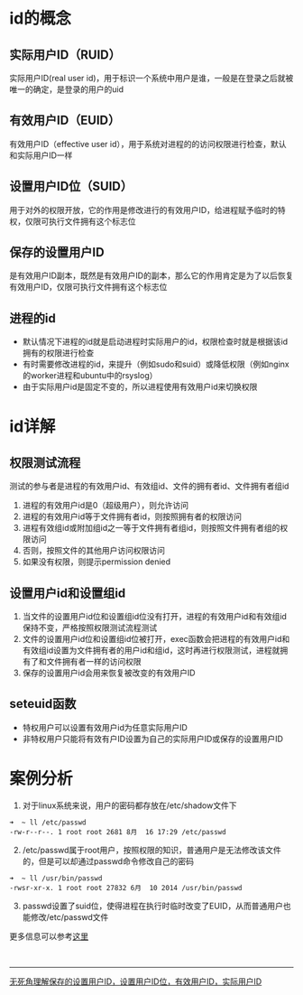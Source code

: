# id的概念
## 实际用户ID（RUID）
实际用户ID(real user id)，用于标识一个系统中用户是谁，一般是在登录之后就被唯一的确定，是登录的用户的uid


## 有效用户ID（EUID）
有效用户ID（effective user id），用于系统对进程的的访问权限进行检查，默认和实际用户ID一样


## 设置用户ID位（SUID）
用于对外的权限开放，它的作用是修改进行的有效用户ID，给进程赋予临时的特权，仅限可执行文件拥有这个标志位


## 保存的设置用户ID
是有效用户ID副本，既然是有效用户ID的副本，那么它的作用肯定是为了以后恢复有效用户ID，仅限可执行文件拥有这个标志位


## 进程的id
- 默认情况下进程的id就是启动进程时实际用户的id，权限检查时就是根据该id拥有的权限进行检查
- 有时需要修改进程的id，来提升（例如sudo和suid）或降低权限（例如nginx的worker进程和ubuntu中的rsyslog）
- 由于实际用户id是固定不变的，所以进程使用有效用户id来切换权限


# id详解
## 权限测试流程
测试的参与者是进程的有效用户id、有效组id、文件的拥有者id、文件拥有者组id

1. 进程的有效用户id是0（超级用户），则允许访问
2. 进程的有效用户id等于文件拥有者id，则按照拥有者的权限访问
3. 进程有效组id或附加组id之一等于文件拥有者组id，则按照文件拥有者组的权限访问
4. 否则，按照文件的其他用户访问权限访问
5. 如果没有权限，则提示permission denied


## 设置用户id和设置组id
1. 当文件的设置用户id位和设置组id位没有打开，进程的有效用户id和有效组id保持不变，严格按照权限测试流程测试
2. 文件的设置用户id位和设置组id位被打开，exec函数会把进程的有效用户id和有效组id设置为文件拥有者的用户id和组id，这时再进行权限测试，进程就拥有了和文件拥有者一样的访问权限
3. 保存的设置用户id会用来恢复被改变的有效用户ID

## seteuid函数
- 特权用户可以设置有效用户id为任意实际用户ID
- 非特权用户只能将有效有户ID设置为自己的实际用户ID或保存的设置用户ID



# 案例分析
1. 对于linux系统来说，用户的密码都存放在/etc/shadow文件下
```
➜  ~ ll /etc/passwd
-rw-r--r--. 1 root root 2681 8月  16 17:29 /etc/passwd
```
2. /etc/passwd属于root用户，按照权限的知识，普通用户是无法修改该文件的，但是可以却通过passwd命令修改自己的密码
```
➜  ~ ll /usr/bin/passwd
-rwsr-xr-x. 1 root root 27832 6月  10 2014 /usr/bin/passwd
```
3. passwd设置了suid位，使得进程在执行时临时改变了EUID，从而普通用户也能修改/etc/passwd文件

更多信息可以参考[这里][1]


<br/>

---

[无死角理解保存的设置用户ID，设置用户ID位，有效用户ID，实际用户ID][1]

[1]: http://www.cnblogs.com/stemon/p/5287631.html